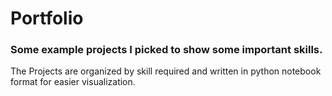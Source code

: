 # Portfolio
### Some example projects I picked to show some important skills.

The Projects are organized by skill required and written in python notebook format for easier visualization.
